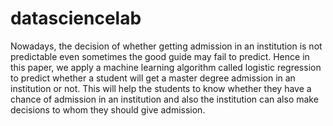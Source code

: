 # datasciencelab
Nowadays, the decision of whether getting admission in an institution is not predictable even sometimes the good guide may fail to predict. Hence in this paper, we apply a machine learning algorithm called logistic regression to predict whether a student will get a master degree admission in an institution or not. This will help the students to know whether they have a chance of admission in an institution and also the institution can also make decisions to whom they should give admission.
